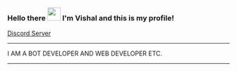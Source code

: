 ### Hello there <img src="https://emoji.gg/assets/emoji/7190-wavingblob.gif" width="30px"> I'm Vishal and this is my profile!

[Discord Server](https://discord.gg/kMCpgYUAMV)

---

I AM A BOT DEVELOPER AND WEB DEVELOPER  ETC.

---


<!--
**Vishal889/vishal889** is a ✨ _special_ ✨ repository because its `README.md` (this file) appears on your GitHub profile.

Here are some ideas to get you started:

- 🔭 I’m currently working on Astriex bot U may have look on the repo...
- 🌱 I’m currently learning ...
- 👯 I’m looking to collaborate on ...
- 🤔 I’m looking for help with ...
- 💬 Ask me about ...
- 📫 How to reach me: ...
- 😄 Pronouns: ...
- ⚡ Fun fact: ...
-->
